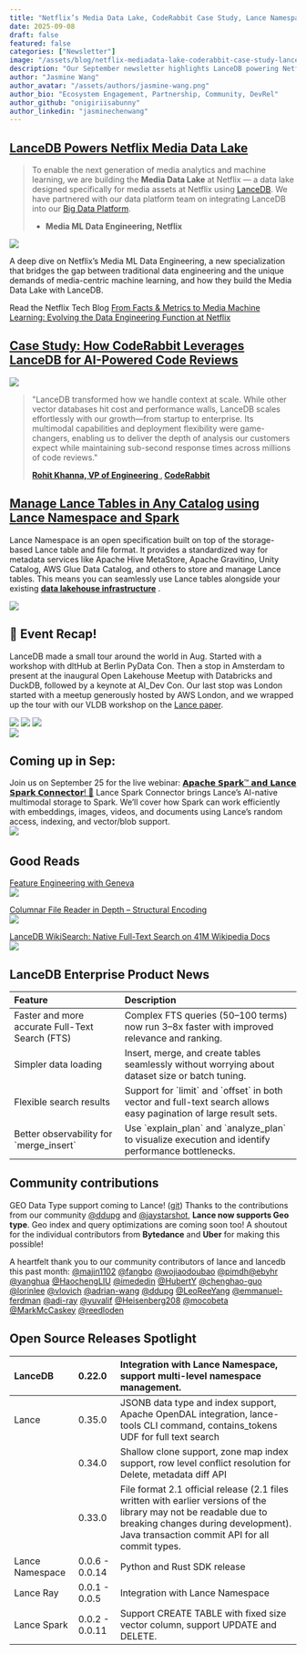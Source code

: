 ```yaml
---
title: "Netflix’s Media Data Lake, CodeRabbit Case Study, Lance Namespace"
date: 2025-09-08
draft: false
featured: false
categories: ["Newsletter"]
image: "/assets/blog/netflix-mediadata-lake-coderabbit-case-study-lance-namespace/image5.png"
description: "Our September newsletter highlights LanceDB powering Netflix's Media Data Lake, a case study on CodeRabbit's AI-powered code reviews, and updates on Lance Namespace and Spark integration."
author: "Jasmine Wang"
author_avatar: "/assets/authors/jasmine-wang.png"
author_bio: "Ecosystem Engagement, Partnership, Community, DevRel"
author_github: "onigiriisabunny"
author_linkedin: "jasminechenwang"
---
```



## [LanceDB Powers Netflix Media Data Lake](https://lancedb.com/blog/case-study-netflix/) 

> To enable the next generation of media analytics and machine learning, we are building the **Media Data Lake** at Netflix — a data lake designed specifically for media assets at Netflix using [LanceDB](https://lancedb.com/). We have partnered with our data platform team on integrating LanceDB into our [Big Data Platform](https://netflixtechblog.com/all?topic=big-data). 
> 
> - **Media ML Data Engineering, Netflix**

![](/assets/blog/netflix-mediadata-lake-coderabbit-case-study-lance-namespace/image11.png)  

A deep dive on Netflix’s Media ML Data Engineering, a new specialization that bridges the gap between traditional data engineering and the unique demands of media-centric machine learning, and how they build the Media Data Lake with LanceDB. 

Read the Netflix Tech Blog [From Facts & Metrics to Media Machine Learning: Evolving the Data Engineering Function at Netflix](https://netflixtechblog.com/from-facts-metrics-to-media-machine-learning-evolving-the-data-engineering-function-at-netflix-6dcc91058d8d)

## [Case Study: How CodeRabbit Leverages LanceDB for AI-Powered Code Reviews](https://lancedb.com/blog/case-study-coderabbit/)

![](/assets/blog/netflix-mediadata-lake-coderabbit-case-study-lance-namespace/image3.png)

> "LanceDB transformed how we handle context at scale. While other vector databases hit cost and performance walls, LanceDB scales effortlessly with our growth—from startup to enterprise. Its multimodal capabilities and deployment flexibility were game-changers, enabling us to deliver the depth of analysis our customers expect while maintaining sub-second response times across millions of code reviews."
> 
> **[Rohit Khanna, VP of Engineering ](https://www.linkedin.com/in/rrkhanna/), [CodeRabbit](https://www.coderabbit.ai/)**

## [Manage Lance Tables in Any Catalog using Lance Namespace and Spark](https://lancedb.com/blog/introducing-lance-namespace-spark-integration/)

Lance Namespace is an open specification built on top of the storage-based Lance table and file format. It provides a standardized way for metadata services like Apache Hive MetaStore, Apache Gravitino, Unity Catalog, AWS Glue Data Catalog, and others to store and manage Lance tables. This means you can seamlessly use Lance tables alongside your existing [**data lakehouse infrastructure**](https://lancedb.com/blog/multimodal-lakehouse/) .  

![](/assets/blog/netflix-mediadata-lake-coderabbit-case-study-lance-namespace/image4.png)

## 🎤 Event Recap\!

LanceDB made a small tour around the world in Aug. Started with a workshop with dltHub at Berlin PyData Con. Then a stop in Amsterdam to present at the inaugural Open Lakehouse Meetup with Databricks and DuckDB, followed by a keynote at AI\_Dev Con. Our last stop was London started with a meetup generously hosted by AWS London, and we wrapped up the tour with our VLDB workshop on the [Lance paper](https://arxiv.org/abs/2504.15247).        

![](/assets/blog/netflix-mediadata-lake-coderabbit-case-study-lance-namespace/image6.png) 
![](/assets/blog/netflix-mediadata-lake-coderabbit-case-study-lance-namespace/image13.png) 
![](/assets/blog/netflix-mediadata-lake-coderabbit-case-study-lance-namespace/image7.png)  
![](/assets/blog/netflix-mediadata-lake-coderabbit-case-study-lance-namespace/image10.png)

## Coming up in Sep: 
  
Join us on September 25 for the live webinar: [𝗔𝗽𝗮𝗰𝗵𝗲 𝗦𝗽𝗮𝗿𝗸™ 𝗮𝗻𝗱 𝗟𝗮𝗻𝗰𝗲 𝗦𝗽𝗮𝗿𝗸 𝗖𝗼𝗻𝗻𝗲𝗰𝘁𝗼𝗿\! 🚀](https://www.linkedin.com/events/apachespark-andlancesparkconnec7363659816340258816/theater/)
Lance Spark Connector brings Lance’s AI-native multimodal storage to Spark. We’ll cover how Spark can work efficiently with embeddings, images, videos, and documents using Lance’s random access, indexing, and vector/blob support.  
​​
![](/assets/blog/netflix-mediadata-lake-coderabbit-case-study-lance-namespace/image12.png)

## Good Reads

[Feature Engineering with Geneva](https://lancedb.com/blog/geneva-feature-engineering/)  
![](/assets/blog/netflix-mediadata-lake-coderabbit-case-study-lance-namespace/image8.png)  


[Columnar File Reader in Depth – Structural Encoding](https://lancedb.com/blog/columnar-file-readers-in-depth-structural-encoding/)  
![](/assets/blog/netflix-mediadata-lake-coderabbit-case-study-lance-namespace/image14.png) 

[LanceDB WikiSearch: Native Full-Text Search on 41M Wikipedia Docs](https://lancedb.com/blog/feature-full-text-search/)  
![](/assets/blog/netflix-mediadata-lake-coderabbit-case-study-lance-namespace/image2.png)

## LanceDB Enterprise Product News

| Feature | Description |
| :---- | :---- |
| Faster and more accurate Full-Text Search (FTS) | Complex FTS queries (50–100 terms) now run 3–8x faster with improved relevance and ranking. |
| Simpler data loading | Insert, merge, and create tables seamlessly without worrying about dataset size or batch tuning. |
| Flexible search results | Support for \`limit\` and \`offset\`  in both vector and full-text search allows easy pagination of large result sets. |
| Better observability for \`merge\_insert\`  | Use \`explain\_plan\` and \`analyze\_plan\` to visualize execution and identify performance bottlenecks. |

## Community contributions

GEO Data Type support coming to Lance\! ([git](https://github.com/lancedb/lance/discussions/4482)) Thanks to the contributions from our community [@ddupg](https://github.com/ddupg) and [@jaystarshot](https://github.com/jaystarshot), **Lance now supports Geo type**. Geo index and query optimizations are coming soon too\! A shoutout for the individual contributors from **Bytedance** and **Uber** for making this possible\!  

A heartfelt thank you to our community contributors of lance and lancedb this past month:   [@majin1102](https://github.com/majin1102) [@fangbo](https://github.com/fangbo) [@wojiaodoubao](https://github.com/wojiaodoubao) [@pimdh](https://github.com/pimdh)[@ebyhr](https://github.com/ebyhr) [@yanghua](https://github.com/yanghua) [@HaochengLIU](https://github.com/HaochengLIU) [@imededin](https://github.com/imededin) [@HubertY](https://github.com/HubertY) [@chenghao-guo](https://github.com/chenghao-guo) [@lorinlee](https://github.com/lorinlee) [@vlovich](https://github.com/vlovich) [@adrian-wang](https://github.com/adrian-wang) [@ddupg](https://github.com/ddupg) [@LeoReeYang](https://github.com/LeoReeYang) [@emmanuel-ferdman](https://github.com/emmanuel-ferdman) [@adi-ray](https://github.com/adi-ray) [@yuvalif](https://github.com/yuvalif) [@Heisenberg208](https://github.com/Heisenberg208) [@mocobeta](https://github.com/mocobeta)  [@MarkMcCaskey](https://github.com/MarkMcCaskey) [@reedloden](https://github.com/reedloden)

## 

## Open Source Releases Spotlight 

| LanceDB | 0.22.0 | Integration with Lance Namespace, support multi-level namespace management.  |
| :---- | :---- | :---- |
| Lance | 0.35.0 | JSONB data type and index support, Apache OpenDAL integration, lance-tools CLI command, contains\_tokens UDF for full text search |
| | 0.34.0 | Shallow clone support, zone map index support, row level conflict resolution for Delete, metadata diff API |
| | 0.33.0 | File format 2.1 official release (2.1 files written with earlier versions of the library may not be readable due to breaking changes during development). Java transaction commit API for all commit types. |
| Lance Namespace | 0.0.6 \- 0.0.14 | Python and Rust SDK release |
| Lance Ray | 0.0.1 \- 0.0.5 | Integration with Lance Namespace |
| Lance Spark | 0.0.2 \- 0.0.11 | Support CREATE TABLE with fixed size vector column, support UPDATE and DELETE. |
